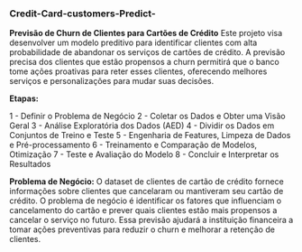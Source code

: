 ### Credit-Card-customers-Predict-

**Previsão de Churn de Clientes para Cartões de Crédito**
Este projeto visa desenvolver um modelo preditivo para identificar clientes com alta probabilidade de abandonar os serviços de cartões de crédito. A previsão precisa dos clientes que estão propensos a churn permitirá que o banco tome ações proativas para reter esses clientes, oferecendo melhores serviços e personalizações para mudar suas decisões.

**Etapas:**

1 - Definir o Problema de Negócio
2 - Coletar os Dados e Obter uma Visão Geral
3 - Análise Exploratória dos Dados (AED)
4 - Dividir os Dados em Conjuntos de Treino e Teste
5 - Engenharia de Features, Limpeza de Dados e Pré-processamento
6 - Treinamento e Comparação de Modelos, Otimização
7 - Teste e Avaliação do Modelo
8 - Concluir e Interpretar os Resultados

**Problema de Negócio:**
O dataset de clientes de cartão de crédito fornece informações sobre clientes que cancelaram ou mantiveram seu cartão de crédito. O problema de negócio é identificar os fatores que influenciam o cancelamento do cartão e prever quais clientes estão mais propensos a cancelar o serviço no futuro. Essa previsão ajudará a instituição financeira a tomar ações preventivas para reduzir o churn e melhorar a retenção de clientes.
